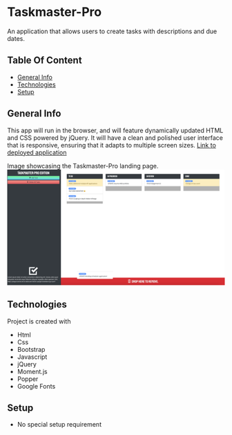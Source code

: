 # Taskmaster-Pro
 An application that allows users to create tasks with descriptions and due dates. 

## Table Of Content
* [General Info](#general-info)
* [Technologies](#technologies)
* [Setup](#setup)

## General Info
This app will run in the browser, and will feature dynamically updated HTML and CSS powered by jQuery. 
It will have a clean and polished user interface that is responsive, ensuring that it adapts to multiple screen sizes. 
[Link to deployed application](https://bennasabir.github.io/workday-scheduler/)

Image showcasing the Taskmaster-Pro landing page.
<img src=./assets/images/screenshot2.png>

## Technologies
Project is created with 
* Html
* Css
* Bootstrap
* Javascript
* jQuery
* Moment.js
* Popper
* Google Fonts

## Setup
* No special setup requirement
